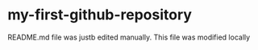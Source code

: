 # my-first-github-repository

README.md file was justb edited manually. This file was modified locally
